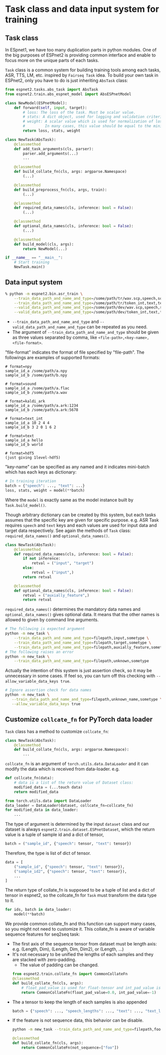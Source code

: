 # Task class and data input system for training
## Task class

In ESpnet1, we have too many duplication parts in python modules. One of the big purposes of ESPnet2 is providing common interface and enable to focus more on the unique parts of each tasks.

`Task` class is a common system for building training tools among each tasks, ASR, TTS, LM, etc. inspired by `Fairseq Task` idea. To build your own task in ESPnet2, only you have to do is just inheriting `AbsTask` class:

```python
from espnet2.tasks.abs_task import AbsTask
from espnet2.train.abs_espnet_model import AbsESPnetModel

class NewModel(ESPnetModel):
    def forward(self, input, target):
        # loss: The loss of the task. Must be scalar value.
        # stats: A dict object, used for logging and validation criterion
        # weight: A scalar value which is used for normalization of loss and stats values among each mini-batches.
        #         In many cases, this value should be equal to the mini-batch-size
        return loss, stats, weight

class NewTask(AbsTask):
    @classmethod
    def add_task_arguments(cls, parser):
        parser.add_arguments(...)
        ...

    @classmethod
    def build_collate_fn(cls, args: argparse.Namespace)
        (...)

    @classmethod
    def build_preprocess_fn(cls, args, train):
        (...)

    @classmethod
    def required_data_names(cls, inference: bool = False):
        (...)

    @classmethod
    def optional_data_names(cls, inference: bool = False):
        (...)

    @classmethod
    def build_model(cls, args):
        return NewModel(...)

if __name__ == "__main__":
    # Start training
    NewTask.main()
```

## Data input system

```bash
% python -m espnet2.bin.asr_train \
    --train_data_path_and_name_and_type=/some/path/tr/wav.scp,speech,sound \
    --train_data_path_and_name_and_type=/some/path/tr/token_int,text,text_int \
    --valid_data_path_and_name_and_type=/some/path/dev/wav.scp,speech,sound \
    --valid_data_path_and_name_and_type=/some/path/dev/token_int,text,text_int
```

- `--train_data_path_and_name_and_type` and `--valid_data_path_and_name_and_type` can be repeated as you need.
- The argument of `--train_data_path_and_name_and_type` should be given as three values separated by comma, like `<file-path>,<key-name>,<file-format>`.

"file-format" indicates the format of file specified by "file-path". The followings are examples of supported formats:

```
# format=npy
sample_id_a /some/path/a.npy
sample_id_b /some/path/b.npy
```

```
# format=sound
sample_id_a /some/path/a.flac
sample_id_b /some/path/a.wav
```

```
# format=kaldi_ark
sample_id_a /some/path/a.ark:1234
sample_id_b /some/path/a.ark:5678
```

```
# format=text_int
sample_id_a 10 2 4 4
sample_id_b 3 2 0 1 6 2
```

```
# format=text
sample_id_a hello
sample_id_b world
```

```
# format=hdf5
(just giving 1level-hdf5)
```

"key-name" can be specified as any named and it indicates mini-batch which has each keys as dictionary:

```python
# In training iteration
batch = {"speech": ..., "text": ...}
loss, stats, weight = model(**batch)
```

Where the `model` is exactly same as the model instance built by `Task.build_model()`.

Though arbitrary dictionary can be created by this system, but each tasks assumes that the specific key are given for specific purpose. e.g. ASR Task requires `speech` and `text` keys and each values are used for input data and target data respectively. See again the methods of `Task` class: `required_data_names()` and `optional_data_names()`.

```python
class NewTask(AbsTask):
    @classmethod
    def required_data_names(cls, inference: bool = False):
        if not inference:
            retval = ("input", "target")
        else:
            retval = ("input",)
        return retval

    @classmethod
    def optional_data_names(cls, inference: bool = False):
        retval = ("auxially_feature",)
        return retval
```


`required_data_names()` determines the mandatory data names and `optional_data_names()` gives optional data.  It means that the other names is allowed to given by command line arguments.

```bash
# The following is expected argument
python -m new_task \
    --train_data_path_and_name_and_type=filepath,input,sometype \
    --train_data_path_and_name_and_type=filepath,target,sometype \
    --train_data_path_and_name_and_type=filepath,auxially_feature,sometype
# The following raises an error
python -m new_task \
    --train_data_path_and_name_and_type=filepath,unknown,sometype
```

Actually the intention of this system is just assertion check, so it may be unnecessary in some cases. If feel so, you can turn off this checking with `--allow_variable_data_keys true`.

```bash
# Ignore assertion check for data names
python -m new_task \
   --train_data_path_and_name_and_type=filepath,unknown_name,sometype \
   --allow_variable_data_keys true
```


## Customize `collcate_fn` for PyTorch data loader
`Task` class has a method to customize `collcate_fn`:

```python
class NewTask(AbsTask):
    @classmethod
    def build_collate_fn(cls, args: argparse.Namespace):
        ...
```

`collcate_fn` is an argument of `torch.utils.data.DataLoader` and it can modify the data which is received from data-loader. e.g.

```python
def collcate_fn(data):
    # data is a list of the return value of Dataset class:
    modified_data = (...touch data)
    return modified_data

from torch.utils.data import DataLoader
data_loader = DataLoader(dataset, collcate_fn=collcate_fn)
for modified_data in data_loader:
    ...
```

The type of argument is determined by the input `dataset` class and our dataset is always `espnet2.train.dataset.ESPnetDataset`, which the return value is a tuple of sample id and a dict of tensor,

```python
batch = ("sample_id", {"speech": tensor, "text": tensor})
```

Therefore, the type is list of dict of tensor.

```python
data = [
    ("sample_id", {"speech": tensor, "text": tensor}),
    ("sample_id2", {"speech": tensor, "text": tensor}),
    ...
]
```

The return type of collate_fn is supposed to be a tuple of list and a dict of tensor in espnet2, so the collcate_fn for `Task` must transform the data type to it.

```python
for ids, batch in data_loader:
    model(**batch)
```

We provide common collate_fn and this function can support many cases, so you might not need to customize it. This collate_fn is aware of variable sequence features for seq2seq task:

- The first axis of the sequence tensor from dataset must be length axis: e.g. (Length, Dim), (Length, Dim, Dim2), or (Length, ...)
- It's not necessary to be unified the lengths of each samples and they are stacked with zero-padding.
    - The value of padding can be changed.
    ```python
    from espnet2.train.collate_fn import CommonCollateFn
    @classmethod
    def build_collate_fn(cls, args):
        # float_pad_value is used for float-tensor and int_pad_value is used for int-tensor
        return CommonCollateFn(float_pad_value=0.0, int_pad_value=-1)
    ```
- The a tensor to keep the length of each samples is also appended
    ```python
    batch = {"speech": ..., "speech_lengths": ..., "text": ..., "text_lengths": ...}
    ```
- If the feature is not sequence data, this behavior can be disable.
    ```bash
    python -m new_task --train_data_path_and_name_and_type=filepath,foo,npy
    ```
    ```python
    @classmethod
    def build_collate_fn(cls, args):
        return CommonCollateFn(not_sequence=["foo"])
    ```
